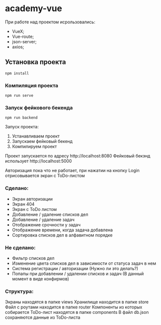 # academy-vue

При работе над проектом исрользовались:
- VueX;
- Vue-route;
- json-server;
- axios;

## Установка проекта
```
npm install
```

### Компиляция проекта
```
npm run serve
```

### Запуск фейкового бекенда
```
npm run backend
```

Запуск проекта:
1) Устанавливаем проект
2) Запускаем фейковый бекенд
3) Компилируем проект

Проект запускается по адресу http://localhost:8080
Фейковый бекэнд использует http://localhost:5000

Авторизация пока что не работает, при нажатии на кнопку Login отрисовывается экран с ToDo-листом

### Сделано:
- Экран авторизации
- Экран 404
- Экран с ToDo листом
- Добавление / удаление списков дел
- Добавление / удаление задач
- Отображение срочности у задач
- Отображение времени, когда задача добавлена
- Сортировка списков дел в алфавитном порядке

### Не сделано:
- Фильтр списков дел
- Изменение цвета списков дел в зависимости от статуса задач в нем
- Система регистрации / авторизации (Нужно ли это делать?)
- Попапы при добавлении / удалении списков и задач (В данный момент в виде конфирмов)

### Структура:
Экраны находятся в папке views
Хранилище находится в папке store
Файл с роутами находится в папке router
Компоненты из которых собирается ToDo-лист находятся в папке components
В файл db.json сохраняются данные из ToDo-листа